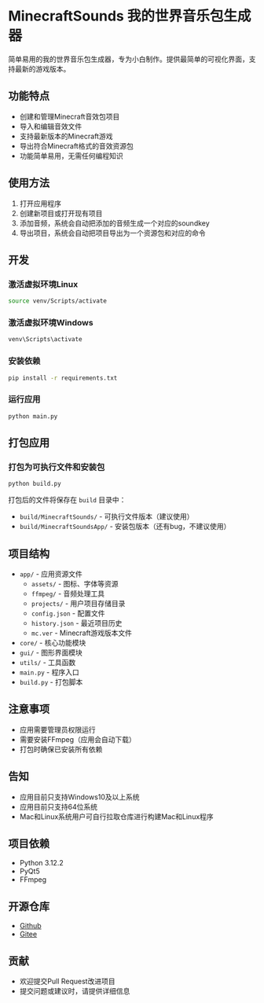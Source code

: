 # MinecraftSounds 我的世界音乐包生成器

简单易用的我的世界音乐包生成器，专为小白制作。提供最简单的可视化界面，支持最新的游戏版本。

## 功能特点

- 创建和管理Minecraft音效包项目
- 导入和编辑音效文件
- 支持最新版本的Minecraft游戏
- 导出符合Minecraft格式的音效资源包
- 功能简单易用，无需任何编程知识

## 使用方法

1. 打开应用程序
2. 创建新项目或打开现有项目
3. 添加音频，系统会自动把添加的音频生成一个对应的soundkey
4. 导出项目，系统会自动把项目导出为一个资源包和对应的命令

## 开发

### 激活虚拟环境Linux

```bash
source venv/Scripts/activate
```

### 激活虚拟环境Windows

```bash
venv\Scripts\activate
```

### 安装依赖

```bash
pip install -r requirements.txt
```

### 运行应用

```bash
python main.py
```

## 打包应用

### 打包为可执行文件和安装包

```bash
python build.py
```

打包后的文件将保存在 `build` 目录中：

- `build/MinecraftSounds/` - 可执行文件版本（建议使用）
- `build/MinecraftSoundsApp/` - 安装包版本（还有bug，不建议使用）

## 项目结构

- `app/` - 应用资源文件
  - `assets/` - 图标、字体等资源
  - `ffmpeg/` - 音频处理工具
  - `projects/` - 用户项目存储目录
  - `config.json` - 配置文件
  - `history.json` - 最近项目历史
  - `mc.ver` - Minecraft游戏版本文件
- `core/` - 核心功能模块
- `gui/` - 图形界面模块
- `utils/` - 工具函数
- `main.py` - 程序入口
- `build.py` - 打包脚本

## 注意事项

- 应用需要管理员权限运行
- 需要安装FFmpeg（应用会自动下载）
- 打包时确保已安装所有依赖

## 告知

- 应用目前只支持Windows10及以上系统
- 应用目前只支持64位系统
- Mac和Linux系统用户可自行拉取仓库进行构建Mac和Linux程序

## 项目依赖

- Python 3.12.2
- PyQt5
- FFmpeg

## 开源仓库

- [Github](https://github.com/al01cn/MinecraftSounds)
- [Gitee](https://gitee.com/al01/MinecraftSounds)

## 贡献

- 欢迎提交Pull Request改进项目
- 提交问题或建议时，请提供详细信息